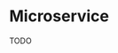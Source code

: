 # Microservice

<!--
https://app.pluralsight.com/paths/skills/microservices-architecture

https://www.youtube.com/watch?v=j6ow-UemzBc

https://www.youtube.com/watch?v=4ItOK4K7Kjg

https://linkedin.com/learning/kubernetes-microservices/tracing-issues-with-jaeger
https://linkedin.com/learning/microservices-foundations/welcome
https://linkedin.com/learning/microservices-security/securing-microservices
-->

TODO
